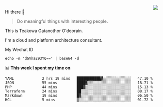 <img align="right" src="https://github-readme-stats.vercel.app/api?username=Teakowa&show_icons=true&icon_color=2f80ed&text_color=718096&bg_color=ffffff&hide_title=true" />

Hi there 👋

> Do meaningful things with interesting people.

This is Teakowa Gatanothor O'deorain.

I'm a cloud and platform architecture consultant.

My Wechat ID

```
echo -n 'dGVha293YQ==' | base64 -d
```

📊 **This week I spent my time on**
<!--START_SECTION:waka-->

```text
YAML             2 hrs 19 mins   ███████████▓░░░░░░░░░░░░░   47.10 %
JSON             55 mins         ████▓░░░░░░░░░░░░░░░░░░░░   18.71 %
PHP              44 mins         ███▓░░░░░░░░░░░░░░░░░░░░░   15.13 %
Terraform        24 mins         ██░░░░░░░░░░░░░░░░░░░░░░░   08.17 %
Markdown         19 mins         █▓░░░░░░░░░░░░░░░░░░░░░░░   06.50 %
HCL              5 mins          ▒░░░░░░░░░░░░░░░░░░░░░░░░   01.72 %
```

<!--END_SECTION:waka-->
